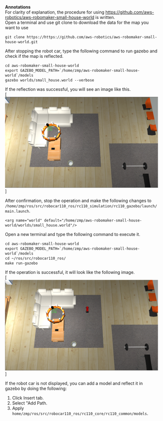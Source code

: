 **Annotations**  
For clarity of explanation, the procedure for using https://github.com/aws-robotics/aws-robomaker-small-house-world is written.    
Open a terminal and use git clone to download the data for the map you want to use  
```
git clone https://https://github.com/aws-robotics/aws-robomaker-small-house-world.git
```  

After stopping the robot car, type the following command to run gazebo and check if the map is reflected.
```
cd aws-robomaker-small-house-world
export GAZEBO_MODEL_PATH=`/home/zmp/aws-robomaker-small-house-world`/models
gazebo worlds/small_house.world --verbose
```  
If the reflection was successful, you will see an image like this.  
[![](images/norobocar.png)]  

After confirmation, stop the operation and make the following changes to `/home/zmp/ros/src/robocar110_ros/rc110_simulation/rc110_gazebo/launch/main.launch`.
```
<arg name="world" default="/home/zmp/aws-robomaker-small-house-world/worlds/small_house.world"/>
```  
Open a new terminal and type the following command to execute it.
```
cd aws-robomaker-small-house-world
export GAZEBO_MODEL_PATH=`/home/zmp/aws-robomaker-small-house-world`/models
cd ~/ros/src/robocar110_ros/
make run-gazebo
```  
If the operation is successful, it will look like the following image.  
[![](images/robocar_in.png)]  

If the robot car is not displayed, you can add a model and reflect it in gazebo by doing the following:  
1. Click Insert tab.  
2. Select "Add Path.  
3. Apply `home/zmp/ros/src/robocar110_ros/rc110_core/rc110_common/models`.
